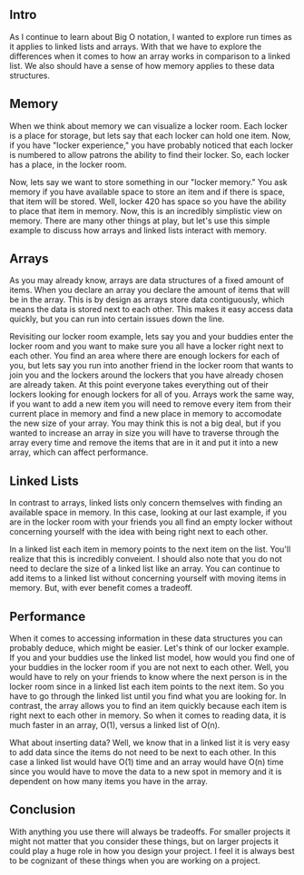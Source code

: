 <h2> Intro </h2> 
As I continue to learn about Big O notation, I wanted to explore run times as it applies to linked lists and arrays. With that we have to explore the differences when it comes to how an array works in comparison to a linked list. We also should have a sense of how memory applies to these data structures. 

<h2> Memory </h2> 
When we think about memory we can visualize a locker room. Each locker is a place for storage, but lets say that each locker can hold one item. Now, if you have "locker experience," you have probably noticed that each locker is numbered to allow patrons the ability to find their locker. So, each locker has a place, in the locker room. 

Now, lets say we want to store something in our "locker memory." You ask memory if you have available space to store an item and if there is space, that item will be stored. Well, locker 420 has space so you have the ability to place that item in memory. Now, this is an incredibly simplistic view on memory. There are many other things at play, but let's use this simple example to discuss how arrays and linked lists interact with memory. 
 
<h2> Arrays </h2> 
As you may already know, arrays are data structures of a fixed amount of items. When you declare an array you declare the amount of items that will be in the array. This is by design as arrays store data contiguously, which means the data is stored next to each other. This makes it easy access data quickly, but you can run into certain issues down the line. 

Revisiting our locker room example, lets say you and your buddies enter the locker room and you want to make sure you all have a locker right next to each other. You find an area where there are enough lockers for each of you, but lets say you run into another friend in the locker room that wants to join you and the lockers around the lockers that you have already chosen are already taken. At this point everyone takes everything out of their lockers looking for enough lockers for all of you. Arrays work the same way, if you want to add a new item you will need to remove every item from their current place in memory and find a new place in memory to accomodate the new size of your array. You may think this is not a big deal, but if you wanted to increase an array in size you will have to traverse through the array every time and remove the items that are in it and put it into a new array, which can affect performance.  

<h2> Linked Lists </h2>
In contrast to arrays, linked lists only concern themselves with finding an available space in memory. In this case, looking at our last example, if you are in the locker room with your friends you all find an empty locker without concerning yourself with the idea with being right next to each other. 

In a linked list each item in memory points to the next item on the list. You'll realize that this is incredibly conveient. I should also note that you do not need to declare the size of a linked list like an array. You can continue to add items to a linked list without concerning yourself with moving items in memory. But, with ever benefit comes a tradeoff. 

<h2> Performance </h2>
When it comes to accessing information in these data structures you can probably deduce, which might be easier. Let's think of our locker example. If you and your buddies use the linked list model, how would you find one of your buddies in the locker room if you are not next to each other. Well, you would have to rely on your friends to know where the next person is in the locker room since in a linked list each item points to the next item. So you have to go through the linked list until you find what you are looking for. In contrast, the array allows you to find an item quickly because each item is right next to each other in memory. So when it comes to reading data, it is much faster in an array, O(1), versus a linked list of O(n).

What about inserting data? Well, we know that in a linked list it is very easy to add data since the items do not need to be next to each other. In this case a linked list would have O(1) time and an array would have O(n) time since you would have to move the data to a new spot in memory and it is dependent on how many items you have in the array.

<h2> Conclusion </h2>
With anything you use there will always be tradeoffs. For smaller projects it might not matter that you consider these things, but on larger projects it could play a huge role in how you design your project. I feel it is always best to be cognizant of these things when you are working on a project. 
